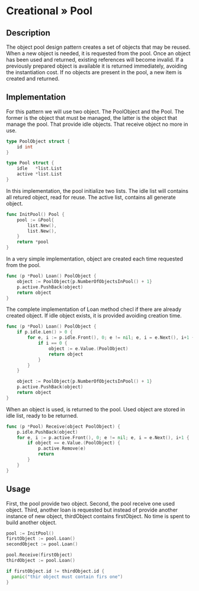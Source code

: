 # Creational » Pool

## Description

The object pool design pattern creates a set of objects that may be reused. When a new object is needed, it is requested from the pool. Once an object has been used and returned, existing references will become invalid. If a previously prepared object is available it is returned immediately, avoiding the instantiation cost. If no objects are present in the pool, a new item is created and returned.

## Implementation

For this pattern we will use two object. The PoolObject and the Pool. The former is the object that must be managed, the latter is the object that manage the pool. That provide idle objects. That receive object no more in use.

```go
type PoolObject struct {
	id int
}

type Pool struct {
	idle   *list.List
	active *list.List
}
```

In this implementation, the pool initialize two lists. The idle list will contains all retured object, read for reuse. The active list, contains all generate object.

```go
func InitPool() Pool {
	pool := &Pool{
		list.New(),
		list.New(),
	}
	return *pool
}
```

In a very simple implementation, object are created each time requested from the pool.

```go
func (p *Pool) Loan() PoolObject {
	object := PoolObject{p.NumberOfObjectsInPool() + 1}
	p.active.PushBack(object)
	return object
}
```

The complete implementation of Loan method checl if there are already created object. If idle object exists, it is provided avoiding creation time.

```go
func (p *Pool) Loan() PoolObject {
	if p.idle.Len() > 0 {
		for e, i := p.idle.Front(), 0; e != nil; e, i = e.Next(), i+1 {
			if i == 0 {
				object := e.Value.(PoolObject)
				return object
			}
		}
	}

	object := PoolObject{p.NumberOfObjectsInPool() + 1}
	p.active.PushBack(object)
	return object
}
```

When an object is used, is returned to the pool. Used object are stored in idle list, ready to be returned.

```go
func (p *Pool) Receive(object PoolObject) {
	p.idle.PushBack(object)
	for e, i := p.active.Front(), 0; e != nil; e, i = e.Next(), i+1 {
		if object == e.Value.(PoolObject) {
			p.active.Remove(e)
			return
		}
	}
}
```

## Usage

First, the pool provide two object. Second, the pool receive one used object. Third, another loan is requested but instead of provide another instance of new object, thirdObject contains firstObject. No time is spent to build another object.

```go
pool := InitPool()
firstObject := pool.Loan()
secondObject := pool.Loan()

pool.Receive(firstObject)
thirdObject := pool.Loan()

if firstObject.id != thirdObject.id {
  panic("thir object must contain firs one")
}
```